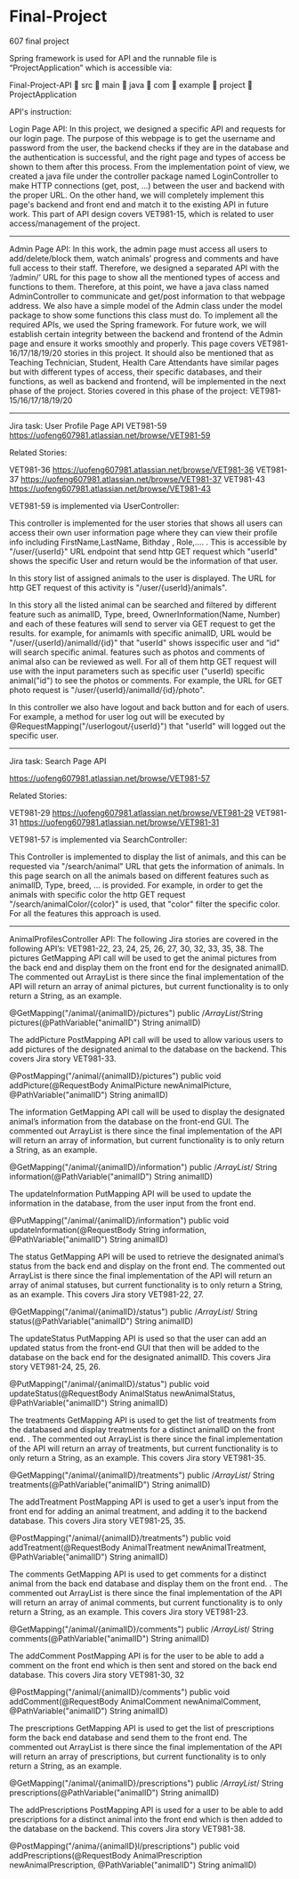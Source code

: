 # Final-Project

607 final project

Spring framework is used for API and the runnable file is “ProjectApplication” which is accessible via:

Final-Project-API  src  main  java  com  example  project  ProjectApplication

API's instruction:


Login Page API:
In this project, we designed a specific API and requests for our login page. The purpose of this 
webpage is to get the username and password from the user, the backend checks if they are in the
database and the authentication is successful, and the right page and types of access be shown to 
them after this process. From the implementation point of view, we created a java file under the 
controller package named LoginController to make HTTP connections (get, post, ...) between 
the user and backend with the proper URL. On the other hand, we will completely implement 
this page's backend and front end and match it to the existing API in future work. This part of 
API design covers VET981-15, which is related to user access/management of the project.

******************************************************************************
Admin Page API:
In this work, the admin page must access all users to add/delete/block them, watch animals’ 
progress and comments and have full access to their staff. Therefore, we designed a separated 
API with the ‘/admin/’ URL for this page to show all the mentioned types of access and 
functions to them. Therefore, at this point, we have a java class named AdminController to 
communicate and get/post information to that webpage address. We also have a simple model of 
the Admin class under the model package to show some functions this class must do. To 
implement all the required APIs, we used the Spring framework. For future work, we will 
establish certain integrity between the backend and frontend of the Admin page and ensure it 
works smoothly and properly. This page covers VET981-16/17/18/19/20 stories in this project. It
should also be mentioned that as Teaching Technician, Student, Health Care Attendants have 
similar pages but with different types of access, their specific databases, and their functions, as 
well as backend and frontend, will be implemented in the next phase of the project.
Stories covered in this phase of the project: VET981- 15/16/17/18/19/20

******************************************************************************
 Jira task: User Profile Page API VET981-59
 https://uofeng607981.atlassian.net/browse/VET981-59

 Related Stories:

 VET981-36 https://uofeng607981.atlassian.net/browse/VET981-36
 VET981-37 https://uofeng607981.atlassian.net/browse/VET981-37
 VET981-43 https://uofeng607981.atlassian.net/browse/VET981-43

 VET981-59 is implemented via UserController:

 This controller is implemented for the user stories that shows all users can access    their   own user    information page    where   they
 can view their profile info including FirstName,LastName, Bithday , Role,.... . This is accessible by "/user/{userId}" URL endpoint that send http GET request which "userId" shows the specific User and return would be the information of that user. 

 In this story list of assigned animals to the user is displayed. The URL for http GET request of this activity is "/user/{userId}/animals".

 In this story all the listed animal can be searched and filtered by different feature such as animalID, Type, breed, OwnerInformation(Name, Number) and each of these features will send to server via GET request to get the results. for example, for animamls with specific animalID, URL would be "/user/{userId}/animalId/{id}" that "userId" shows isspecific user and “id" will search specific animal. 
 features such as photos and comments of animal also can be reviewed as well. For all of them http GET request will use with the input parameters such as specific user ("userId) specific animal("id") to see the photos or comments. For example, the URL for GET photo request is "/user/{userId}/animalId/{id}/photo". 

 In this controller we also have logout and back button and for each of users. For example, a method for user log out will be executed by @RequestMapping("/userlogout/{userId}") that "userId" will logged out the specific user.

*****************************************************************************

 Jira task: Search Page API

 https://uofeng607981.atlassian.net/browse/VET981-57

 Related Stories:

 VET981-29 https://uofeng607981.atlassian.net/browse/VET981-29
 VET981-31 https://uofeng607981.atlassian.net/browse/VET981-31

 VET981-57 is implemented via SearchController:
 
 This Controller is implemented to display the list of animals, and this can be requested via "/search/animal" URL that gets the information of animals. In this page 
 search on all the animals based on different features such as animalID, Type, breed, ... is provided. For example, in order to get the animals with specific color the http GET request "/search/animalColor/{color}" is used, that "color" filter the specific color. For all the features this approach is used.

*****************************************************************************

AnimalProfilesController 
API:
The following Jira stories are covered in the following API’s: VET981-22, 23, 
24, 25, 26, 27, 30, 32, 33, 35, 38.
The pictures GetMapping API call will be used to get the animal pictures from
the back end and display them on the front end for the designated animalID. 
The commented out ArrayList is there since the final implementation of the 
API will return an array of animal pictures, but current functionality is to only 
return a String, as an example.

@GetMapping("/animal/{animalID}/pictures")
public /*ArrayList<AnimalPicture>*/String pictures(@PathVariable("animalID") 
String animalID)

The addPicture PostMapping API call will be used to allow various users to 
add pictures of the designated animal to the database on the backend. This 
covers Jira story VET981-33.

@PostMapping("/animal/{animalID}/pictures")
public void addPicture(@RequestBody AnimalPicture newAnimalPicture, 
@PathVariable("animalID") String animalID)

The information GetMapping API call will be used to display the designated 
animal’s information from the database on the front-end GUI. The 
commented out ArrayList is there since the final implementation of the API 
will return an array of information, but current functionality is to only return 
a String, as an example.

@GetMapping("/animal/{animalID}/information")
public /*ArrayList<String>*/ String information(@PathVariable("animalID") 
String animalID)

The updateInformation PutMapping API will be used to update the 
information in the database, from the user input from the front end.

@PutMapping("/animal/{animalID}/information")
public void updateInformation(@RequestBody String information, 
@PathVariable("animalID") String animalID)

The status GetMapping API will be used to retrieve the designated animal’s 
status from the back end and display on the front end. The commented out 
ArrayList is there since the final implementation of the API will return an 
array of animal statuses, but current functionality is to only return a String, 
as an example. This covers Jira story VET981-22, 27.

@GetMapping("/animal/{animalID}/status")
public /*ArrayList<AnimalStatus>*/ String status(@PathVariable("animalID") 
String animalID)

The updateStatus PutMapping API is used so that the user can add an 
updated status from the front-end GUI that then will be added to the 
database on the back end for the designated animalID. This covers Jira story 
VET981-24, 25, 26.

@PutMapping("/animal/{animalID}/status")
public void updateStatus(@RequestBody AnimalStatus newAnimalStatus, 
@PathVariable("animalID") String animalID)

The treatments GetMapping API is used to get the list of treatments from the
databased and display treatments for a distinct animalID on the front end. . 
The commented out ArrayList is there since the final implementation of the 
API will return an array of treatments, but current functionality is to only 
return a String, as an example. This covers Jira story VET981-35.

@GetMapping("/animal/{animalID}/treatments")
public /*ArrayList<AnimalTreatment>*/ String 
treatments(@PathVariable("animalID") String animalID)

The addTreatment PostMapping API is used to get a user’s input from the 
front end for adding an animal treatment, and adding it to the backend 
database. This covers Jira story VET981-25, 35.

@PostMapping("/animal/{animalID}/treatments")
public void addTreatment(@RequestBody AnimalTreatment newAnimalTreatment, 
@PathVariable("animalID") String animalID)

The comments GetMapping API is used to get comments for a distinct animal
from the back end database and display them on the front end. . The 
commented out ArrayList is there since the final implementation of the API 
will return an array of animal comments, but current functionality is to only 
return a String, as an example. This covers Jira story VET981-23.

@GetMapping("/animal/{animalID}/comments")
public /*ArrayList<AnimalComment>*/ String comments(@PathVariable("animalID") 
String animalID)

The addComment PostMapping API is for the user to be able to add a 
comment on the front end which is then sent and stored on the back end 
database. This covers Jira story VET981-30, 32

@PostMapping("/animal/{animalID}/comments")
public void addComment(@RequestBody AnimalComment newAnimalComment, 
@PathVariable("animalID") String animalID)

The prescriptions GetMapping API is used to get the list of prescriptions form 
the back end database and send them to the front end. The commented out 
ArrayList is there since the final implementation of the API will return an 
array of prescriptions, but current functionality is to only return a String, as 
an example.

@GetMapping("/animal/{animalID}/prescriptions")
public /*ArrayList<AnimalPrescription>*/ String 
prescriptions(@PathVariable("animalID") String animalID)

The addPrescriptions PostMapping API is used for a user to be able to add 
prescriptions for a distinct animal into the front end which is then added to 
the database on the backend. This covers Jira story VET981-38.

@PostMapping("/anima/{animalID}l/prescriptions")
public void addPrescriptions(@RequestBody AnimalPrescription 
newAnimalPrescription, @PathVariable("animalID") String animalID)


